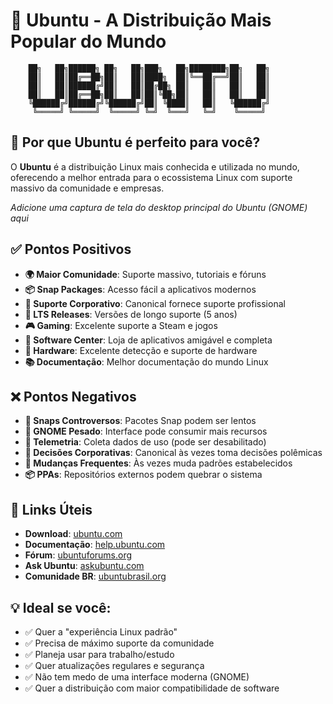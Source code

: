# 🧡 Ubuntu - A Distribuição Mais Popular do Mundo

```
    ██╗   ██╗██████╗ ██╗   ██╗███╗   ██╗████████╗██╗   ██╗
    ██║   ██║██╔══██╗██║   ██║████╗  ██║╚══██╔══╝██║   ██║
    ██║   ██║██████╔╝██║   ██║██╔██╗ ██║   ██║   ██║   ██║
    ██║   ██║██╔══██╗██║   ██║██║╚██╗██║   ██║   ██║   ██║
    ╚██████╔╝██████╔╝╚██████╔╝██║ ╚████║   ██║   ╚██████╔╝
     ╚═════╝ ╚═════╝  ╚═════╝ ╚═╝  ╚═══╝   ╚═╝    ╚═════╝ 
```

## 🎯 Por que Ubuntu é perfeito para você?

O **Ubuntu** é a distribuição Linux mais conhecida e utilizada no mundo, oferecendo a melhor entrada para o ecossistema Linux com suporte massivo da comunidade e empresas.

<!-- INSERIR SCREENSHOT DA TELA PRINCIPAL DO UBUNTU AQUI -->
*Adicione uma captura de tela do desktop principal do Ubuntu (GNOME) aqui*

## ✅ Pontos Positivos

- **🌍 Maior Comunidade**: Suporte massivo, tutoriais e fóruns
- **📦 Snap Packages**: Acesso fácil a aplicativos modernos
- **🏢 Suporte Corporativo**: Canonical fornece suporte profissional
- **🔄 LTS Releases**: Versões de longo suporte (5 anos)
- **🎮 Gaming**: Excelente suporte a Steam e jogos
- **💼 Software Center**: Loja de aplicativos amigável e completa
- **🔧 Hardware**: Excelente detecção e suporte de hardware
- **📚 Documentação**: Melhor documentação do mundo Linux

## ❌ Pontos Negativos

- **🎯 Snaps Controversos**: Pacotes Snap podem ser lentos
- **🎨 GNOME Pesado**: Interface pode consumir mais recursos
- **📡 Telemetria**: Coleta dados de uso (pode ser desabilitado)
- **🏢 Decisões Corporativas**: Canonical às vezes toma decisões polêmicas
- **🔄 Mudanças Frequentes**: Às vezes muda padrões estabelecidos
- **📦 PPAs**: Repositórios externos podem quebrar o sistema

## 🔗 Links Úteis

- **Download**: [ubuntu.com](https://ubuntu.com/download/desktop)
- **Documentação**: [help.ubuntu.com](https://help.ubuntu.com/)
- **Fórum**: [ubuntuforums.org](https://ubuntuforums.org/)
- **Ask Ubuntu**: [askubuntu.com](https://askubuntu.com/)
- **Comunidade BR**: [ubuntubrasil.org](https://ubuntubrasil.org/)

## 💡 Ideal se você:
- ✅ Quer a "experiência Linux padrão"
- ✅ Precisa de máximo suporte da comunidade
- ✅ Planeja usar para trabalho/estudo
- ✅ Quer atualizações regulares e segurança
- ✅ Não tem medo de uma interface moderna (GNOME)
- ✅ Quer a distribuição com maior compatibilidade de software